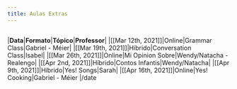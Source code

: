 ```yaml
---
title: Aulas Extras
---
```


## 
|**Data**|**Formato**|**Tópico**|**Professor**|
|[[Mar 12th, 2021]]|Online|Grammar Class|Gabriel - Méier|
|[[Mar 19th, 2021]]|Híbrido|Conversation Class|Isabel|
|[[Mar 26th, 2021]]|Online|Mi Opinion Sobre|Wendy/Natacha - Realengo|
|[[Apr 2nd, 2021]]|Híbrido|Contos Infantis|Wendy/Natacha|
|[[Apr 9th, 2021]]|Híbrido|Yes! Songs|Sarah|
|[[Apr 16th, 2021]]|Online|Yes! Cooking|Gabriel - Méier
|/date

